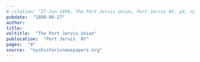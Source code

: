 ```yaml
---
# citation: "27 Jun 1890, The Port Jervis Union, Port Jervis NY, p4, nyshistoricnewspapers.org."
pubdate:  "1890-06-27"
author: 
title: 
voltitle:  "The Port Jervis Union"
publocation:  "Port Jervis  NY"
pages:  "4"
source:  "nyshistoricnewspapers.org"
---
```



